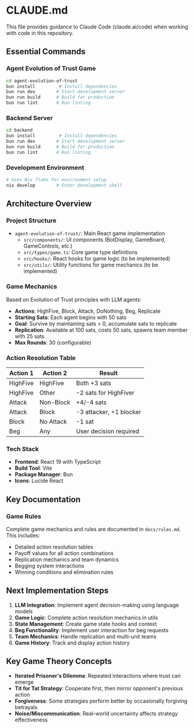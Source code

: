 # CLAUDE.md

This file provides guidance to Claude Code (claude.ai/code) when working with code in this repository.

## Essential Commands

### Agent Evolution of Trust Game
```bash
cd agent-evolution-of-trust
bun install         # Install dependencies
bun run dev        # Start development server
bun run build      # Build for production
bun run lint       # Run linting
```

### Backend Server
```bash
cd backend
bun install         # Install dependencies
bun run dev        # Start development server
bun run build      # Build for production
bun run lint       # Run linting
```

### Development Environment
```bash
# Uses Nix flake for environment setup
nix develop        # Enter development shell
```

## Architecture Overview

### Project Structure
- `agent-evolution-of-trust/`: Main React game implementation
  - `src/components/`: UI components (BotDisplay, GameBoard, GameControls, etc.)
  - `src/types/game.ts`: Core game type definitions
  - `src/hooks/`: React hooks for game logic (to be implemented)
  - `src/utils/`: Utility functions for game mechanics (to be implemented)

### Game Mechanics
Based on Evolution of Trust principles with LLM agents:
- **Actions**: HighFive, Block, Attack, DoNothing, Beg, Replicate
- **Starting Sats**: Each agent begins with 50 sats
- **Goal**: Survive by maintaining sats > 0, accumulate sats to replicate
- **Replication**: Available at 100 sats, costs 50 sats, spawns team member with 25 sats
- **Max Rounds**: 30 (configurable)

### Action Resolution Table
| Action 1 | Action 2 | Result |
|----------|----------|--------|
| HighFive | HighFive | Both +3 sats |
| HighFive | Other | -2 sats for HighFiver |
| Attack | Non-Block | +4/-4 sats |
| Attack | Block | -3 attacker, +1 blocker |
| Block | No Attack | -1 sat |
| Beg | Any | User decision required |

### Tech Stack
- **Frontend**: React 19 with TypeScript
- **Build Tool**: Vite
- **Package Manager**: Bun
- **Icons**: Lucide React

## Key Documentation

### Game Rules
Complete game mechanics and rules are documented in `docs/rules.md`. This includes:
- Detailed action resolution tables
- Payoff values for all action combinations
- Replication mechanics and team dynamics
- Begging system interactions
- Winning conditions and elimination rules

## Next Implementation Steps

1. **LLM Integration**: Implement agent decision-making using language models
2. **Game Logic**: Complete action resolution mechanics in utils
3. **State Management**: Create game state hooks and context
4. **Beg Functionality**: Implement user interaction for beg requests
5. **Team Mechanics**: Handle replication and multi-unit teams
6. **Game History**: Track and display action history

## Key Game Theory Concepts

- **Iterated Prisoner's Dilemma**: Repeated interactions where trust can emerge
- **Tit for Tat Strategy**: Cooperate first, then mirror opponent's previous action
- **Forgiveness**: Some strategies perform better by occasionally forgiving betrayals
- **Noise/Miscommunication**: Real-world uncertainty affects strategy effectiveness
